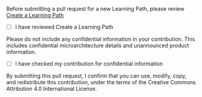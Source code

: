 
Before submitting a pull request for a new Learning Path, please review [Create a Learning Path](https://learn.arm.com//learning-paths/cross-platform/_example-learning-path/)
- [ ] I have reviewed Create a Learning Path

Please do not include any confidential information in your contribution. This includes confidential microarchitecture details and unannounced product information. 

- [ ] I have checked my contribution for confidential information

By submitting this pull request, I confirm that you can use, modify, copy, and redistribute this contribution, under the terms of the Creative Commons Attribution 4.0 International License. 
